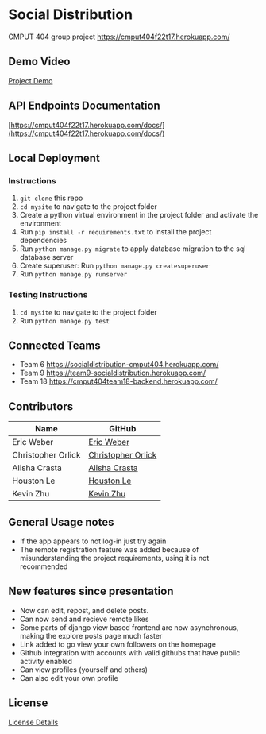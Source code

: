 # Social Distribution
CMPUT 404 group project https://cmput404f22t17.herokuapp.com/ 

## Demo Video
[Project Demo](https://drive.google.com/file/d/1zAntWc_vFLiCRiO99ReN3btMU7795ATg/view?usp=sharing)

## API Endpoints Documentation
[https://cmput404f22t17.herokuapp.com/docs/](https://cmput404f22t17.herokuapp.com/docs/)

## Local Deployment
### Instructions
1. `git clone` this repo
2. `cd mysite` to navigate to the project folder
3. Create a python virtual environment in the project folder and activate the environment
4. Run `pip install -r requirements.txt` to install the project dependencies
5. Run `python manage.py migrate` to apply database migration to the sql database server
6. Create superuser: Run `python manage.py createsuperuser`
7. Run `python manage.py runserver`

### Testing Instructions
1. `cd mysite` to navigate to the project folder
1. Run `python manage.py test`

## Connected Teams
- Team 6 https://socialdistribution-cmput404.herokuapp.com/
- Team 9 https://team9-socialdistribution.herokuapp.com/ 
- Team 18 https://cmput404team18-backend.herokuapp.com/


## Contributors
| Name                  | GitHub                                                  |
| --------------------- | ------------------------------------------------------- |
| Eric Weber            | [Eric Weber](https://github.com/EricWeber33)      |
| Christopher Orlick    | [Christopher Orlick ](https://github.com/corlick98)      |
| Alisha Crasta         | [Alisha Crasta](https://github.com/alisha03)    |
| Houston Le            | [Houston Le](https://github.com/houstonle)           |
| Kevin Zhu             | [Kevin Zhu ](https://github.com/OmgPockii) |

## General Usage notes
- If the app appears to not log-in just try again
- The remote registration feature was added because of misunderstanding the project requirements, using it is not recommended
## New features since presentation
- Now can edit, repost, and delete posts.
- Can now send and recieve remote likes
- Some parts of django view based frontend are now asynchronous, making the explore posts page much faster
- Link added to go view your own followers on the homepage
- Github integration with accounts with valid githubs that have public activity enabled
- Can view profiles (yourself and others)
- Can also edit your own profile
## License
[License Details](/LICENSE)
